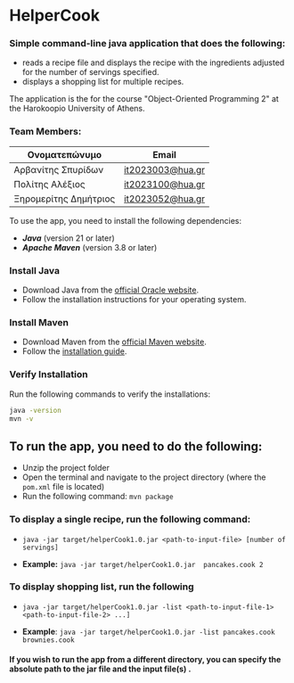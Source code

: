 # HelperCook

### Simple command-line java application that does the following:
- reads a recipe file and displays the recipe with the ingredients adjusted for the number of servings specified. 
- displays a shopping list for multiple recipes.

The application is the  for the course "Object-Oriented Programming 2" at the Harokoopio University of Athens.
### Team Members:
| Ονοματεπώνυμο         | Email                    |
|-----------------------|--------------------------|
| Αρβανίτης Σπυρίδων    | it2023003@hua.gr         |
| Πολίτης Αλέξιος       | it2023100@hua.gr         |
| Ξηρομερίτης Δημήτριος | it2023052@hua.gr         |


To use the app, you need to install the following dependencies:
- ***Java*** (version 21 or later)
- ***Apache Maven*** (version 3.8 or later)

### Install Java
- Download Java from the [official Oracle website](https://www.oracle.com/java/technologies/javase-downloads.html).
- Follow the installation instructions for your operating system.

### Install Maven
- Download Maven from the [official Maven website](https://maven.apache.org/download.cgi).
- Follow the [installation guide](https://maven.apache.org/install.html).

### Verify Installation
Run the following commands to verify the installations:
```bash
java -version
mvn -v
```

## To run the app, you need to do the following:

- Unzip the project folder
- Open the terminal and navigate to the project directory (where the `pom.xml` file is located)
- Run the following command: `mvn package`

### To display a single recipe, run the following command:
- `java -jar target/helperCook1.0.jar <path-to-input-file> [number of servings]`



- **Example:** `java -jar target/helperCook1.0.jar  pancakes.cook 2` 

### To display shopping list, run the following
- `java -jar target/helperCook1.0.jar -list <path-to-input-file-1> <path-to-input-file-2> ...]`


- **Example**: `java -jar target/helperCook1.0.jar -list pancakes.cook brownies.cook`

#### If you wish to run the app from a different directory, you can specify the absolute path to the jar file and the input file(s) .